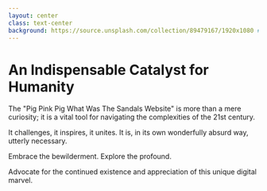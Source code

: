 ```yaml
---
layout: center
class: text-center
background: https://source.unsplash.com/collection/89479167/1920x1080 # Thought-provoking/Abstract
---
```


# An Indispensable Catalyst for Humanity

<div class="mt-6 text-lg leading-relaxed">
<p>The "Pig Pink Pig What Was The Sandals Website" is more than a mere curiosity; it is a <span class="font-bold text-yellow-400">vital tool</span> for navigating the complexities of the 21st century.</p>
<p class="mt-4">It challenges, it inspires, it unites. It is, in its own wonderfully absurd way, <span class="font-bold text-yellow-400">utterly necessary</span>.</p>
</div>

<div class="mt-10">
<p class="text-md">Embrace the bewilderment. Explore the profound.</p>
<p class="mt-2 text-sm">Advocate for the continued existence and appreciation of this unique digital marvel.</p>
</div>

<!--
This is the concluding slide, reinforcing the main message and call to action.
Uses a center layout and a different background for emphasis.
--> 